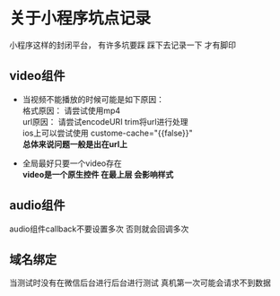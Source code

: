# 关于小程序坑点记录
小程序这样的封闭平台， 有许多坑要踩 踩下去记录一下 才有脚印

## video组件     
- 当视频不能播放的时候可能是如下原因：         
格式原因： 请尝试使用mp4      
url原因： 请尝试encodeURI trim将url进行处理         
ios上可以尝试使用 custome-cache="{{false}}"      
**总体来说问题一般是出在url上**        

- 全局最好只要一个video存在         
**video是一个原生控件  在最上层  会影响样式**     

##  audio组件      
audio组件callback不要设置多次 否则就会回调多次      

## 域名绑定   
当测试时没有在微信后台进行后台进行测试 真机第一次可能会请求不到数据    